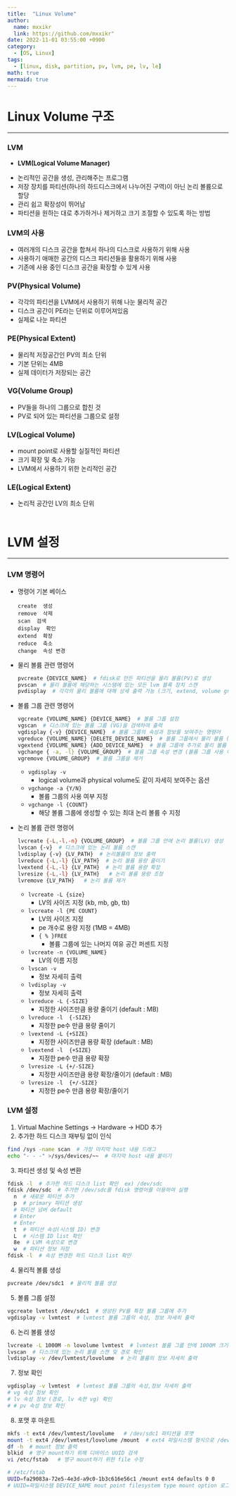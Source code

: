 ```yaml
---
title:  "Linux Volume"
author:
  name: mxxikr
  link: https://github.com/mxxikr"
date: 2022-11-01 03:55:00 +0900
category:
  - [OS, Linux]
tags:
  - [linux, disk, partition, pv, lvm, pe, lv, le]
math: true
mermaid: true
---
```

# Linux Volume 구조
---
### **LVM**
* **LVM(Logical Volume Manager)**  
- 논리적인 공간을 생성, 관리해주는 프로그램
- 저장 장치를 파티션(하나의 하드디스크에서 나누어진 구역)이 아닌 논리 볼륨으로 할당
- 관리 쉽고 확장성이 뛰어남
- 파티션을 원하는 대로 추가하거나 제거하고 크기 조절할 수 있도록 하는 방법

### **LVM의 사용**
- 여러개의 디스크 공간을 합쳐서 하나의 디스크로 사용하기 위해 사용
- 사용하기 애매한 공간의 디스크 파티션들을 활용하기 위해 사용
- 기존에 사용 중인 디스크 공간을 확장할 수 있게 사용

### **PV(Physical Volume)**
- 각각의 파티션을 LVM에서 사용하기 위해 나눈 물리적 공간
- 디스크 공간이 PE라는 단위로 이루어져있음
- 실제로 나눈 파티션

### **PE(Physical Extent)**
- 물리적 저장공간인 PV의 최소 단위
- 기본 단위는 4MB
- 실제 데이터가 저장되는 공간

### **VG(Volume Group)**
- PV들을 하나의 그룹으로 합친 것
- PV로 되어 있는 파티션을 그룹으로 설정

### **LV(Logical Volume)**
- mount point로 사용할 실질적인 파티션
- 크기 확장 및 축소 가능
- LVM에서 사용하기 위한 논리적인 공간

### **LE(Logical Extent)**
- 논리적 공간인 LV의 최소 단위
<br/><br/>

# LVM 설정
---
### **LVM 명령어**
* 명령어 기본 베이스
  ```plaintext
  create  생성
  remove  삭제
  scan  검색
  display  확인
  extend  확장
  reduce  축소
  change  속성 변경
  ```  

* 물리 볼륨 관련 명령어
  ```bash
  pvcreate {DEVICE_NAME}  # fdisk로 만든 파티션을 물리 볼륨(PV)로 생성
  pvscan  # 물리 볼륨에 해당하는 시스템에 있는 모든 lvm 블록 장치 스캔
  pvdisplay  # 각각의 물리 볼륨에 대해 상세 출력 가능 (크기, extend, volume group)
  ```    

* 볼륨 그룹 관련 명령어   
  ```bash
  vgcreate {VOLUME_NAME} {DEVICE_NAME}  # 볼륨 그룹 설정
  vgscan  # 디스크에 있는 볼륨 그룹 (VG)을 검색하여 출력
  vgdisplay {-v} {DEVICE_NAME}  # 볼륨 그룹의 속성과 정보를 보여주는 명령어
  vgreduce {VOLUME_NAME} {DELETE_DEVICE_NAME}  # 볼륨 그룹에서 물리 볼륨 (장치) 삭제
  vgextend {VOLUME_NAME} {ADD_DEVICE_NAME}  # 볼륨 그룹에 추가로 물리 볼륨 추가
  vgchange { -a, -l} {VOLUME_GROUP}  # 볼륨 그룹 속성 변경 (볼륨 그룹 사용 여부, 최대 LV갯수) 
  vgremove {VOLUME_GROUP}  # 볼륨 그룹을 제거
  ```
  * `vgdisplay -v`
    * logical volume과 physical volume도 같이 자세히 보여주는 옵션
  * `vgchange -a {Y/N}`
    * 볼륨 그룹의 사용 여부 지정
  * `vgchange -l​ {COUNT}`
    * 해당 볼륨 그룹에 생성할 수 있는 최대 논리 볼륨 수 지정  

* 논리 볼륨 관련 명령어
  ```bash
  lvcreate {-L,-l,-n} {VOLUME_GROUP}  # 볼륨 그룹 안에 논리 볼륨(LV) 생성
  lvscan {-v}  # 디스크에 있는 논리 볼륨 스캔
  lvdisplay {-v} {LV_PATH}  # 논리볼륨의 정보 출력
  lvreduce {-L,-l} {LV_PATH}  # 논리 볼륨 용량 줄이기
  lvextend {-L,-l} {LV_PATH}  # 논리 볼륨 용량 확장
  lvresize {-L,-l} {LV_PATH}   # 논리 볼륨 용량 조정
  lvremove {LV_PATH}   # 논리 볼륨 제거
  ```  
  * `lvcreate -L {size}`
    * LV의 사이즈 지정 (kb, mb, gb, tb)
  * `lvcreate -l {PE COUNT}`
    * LV의 사이즈 지정
    * pe 개수로 용량 지정 (1MB = 4MB) 
    * `{ % }FREE`
      * 볼륨 그룹에 있는 나머지 여유 공간 퍼센트 지정
  * `lvcreate -n {VOLUME_NAME}`
    * LV의 이름 지정
  * `lvscan -v`
    * 정보 자세히 출력  
  * `lvdisplay -v`
    * 정보 자세히 출력
  * `lvreduce -L {-SIZE}`
    * 지정한 사이즈만큼 용량 줄이기 (default : MB)
  * `lvreduce -l  {-SIZE}`
    * 지정한 pe수 만큼 용량 줄이기
  * `lvextend -L {+SIZE}`
    * 지정한 사이즈만큼 용량 확장 (default : MB)
  * `lvextend -l  {+SIZE}`
    * 지정한 pe수 만큼 용량 확장
  * `lvresize -L {+/-SIZE}`
    * 지정한 사이즈만큼 용량 확장/줄이기 (default : MB)
  * `lvresize -l  {+/-SIZE}`
    * 지정한 pe수 만큼 용량 확장/줄이기  

### **LVM 설정**
1. Virtual Machine Settings → Hardware → HDD 추가
2. 추가한 하드 디스크 재부팅 없이 인식
  ```bash
  find /sys -name scan  # 가장 마지막 host 내용 드래그 
  echo "- - -" >/sys/devices/~~  # 마지막 host 내용 붙이기
  ```
3. 파티션 생성 및 속성 변환
  ```bash
  fdisk -l  # 추가한 하드 디스크 list 확인  ex) /dev/sdc
  fdisk /dev/sdc  # 추가한 /dev/sdc를 fdisk 명령어를 이용하여 실행
    n  # 새로운 파티션 추가
    p  # primary 파티션 생성
    # 파티션 넘버 default
    # Enter
    # Enter
    t  # 파티션 속성(시스템 ID) 변경
    L  # 시스템 ID list 확인
    8e  # LVM 속성으로 변경
    w  # 파티션 정보 저장
  fdisk -l  # 속성 변경한 하드 디스크 list 확인
  ```
4. 물리적 볼륨 생성
  ```bash
  pvcreate /dev/sdc1  # 물리적 볼륨 생성
  ```
5. 볼륨 그룹 설정
  ```bash
  vgcreate lvmtest /dev/sdc1  # 생성된 PV를 특정 볼륨 그룹에 추가
  vgdisplay -v lvmtest  # lvmtest 볼륨 그룹의 속성, 정보 자세히 출력
  ```
6. 논리 볼륨 생성
  ```bash
  lvcreate -L 1000M -n lovolume lvmtest  # lvmtest 볼륨 그룹 안에 1000M 크기의 lovolume 논리 볼륨 생성
  lvscan  # 디스크에 있는 논리 볼륨 스캔 및 경로 확인
  lvdisplay -v /dev/lvmtest/lovolume  # 논리 볼륨의 정보 자세히 출력 
  ```
7. 정보 확인
  ```bash
  vgdisplay -v lvmtest  # lvmtest 볼륨 그룹의 속성,정보 자세히 출력
  # vg 속성 정보 확인
  # lv 속성 정보 (경로, lv 속한 vg) 확인
  # # pv 속성 정보 확인
  ```
8. 포맷 후 마운트
  ```bash
  mkfs -t ext4 /dev/lvmtest/lovolume   # /dev/sdc1 파티션을 포맷
  mount -t ext4 /dev/lvmtest/lovolume /mount  # ext4 파일시스템 형식으로 /dev/lvmtest/lovolume을 /mount 디렉토리에 mount
  df -h  # mount 정보 출력
  blkid  # 영구 mount하기 위해 디바이스 UUID 검색
  vi /etc/fstab   # 영구 mount하기 위한 file 수정
  ```  
  ```bash
  # /etc/fstab
  UUID=fa29083a-72e5-4e3d-a9c0-1b3c616e56c1 /mount ext4 defaults 0 0
  # UUID=파일시스템 DEVICE_NAME mout point filesystem type mount option 로그기록여부 오류체크
  ```